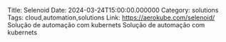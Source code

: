 Title: Selenoid
Date: 2024-03-24T15:00:00.000000
Category: solutions
Tags: cloud,automation,solutions
Link: https://aerokube.com/selenoid/
Solução de automação com kubernets
Solução de automação com kubernets
